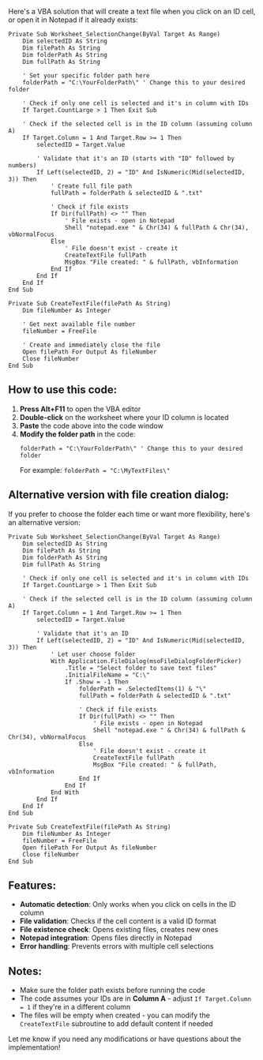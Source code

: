 Here's a VBA solution that will create a text file when you click on an ID cell, or open it in Notepad if it already exists:

```vba
Private Sub Worksheet_SelectionChange(ByVal Target As Range)
    Dim selectedID As String
    Dim filePath As String
    Dim folderPath As String
    Dim fullPath As String
    
    ' Set your specific folder path here
    folderPath = "C:\YourFolderPath\" ' Change this to your desired folder
    
    ' Check if only one cell is selected and it's in column with IDs
    If Target.CountLarge > 1 Then Exit Sub
    
    ' Check if the selected cell is in the ID column (assuming column A)
    If Target.Column = 1 And Target.Row >= 1 Then
        selectedID = Target.Value
        
        ' Validate that it's an ID (starts with "ID" followed by numbers)
        If Left(selectedID, 2) = "ID" And IsNumeric(Mid(selectedID, 3)) Then
            ' Create full file path
            fullPath = folderPath & selectedID & ".txt"
            
            ' Check if file exists
            If Dir(fullPath) <> "" Then
                ' File exists - open in Notepad
                Shell "notepad.exe " & Chr(34) & fullPath & Chr(34), vbNormalFocus
            Else
                ' File doesn't exist - create it
                CreateTextFile fullPath
                MsgBox "File created: " & fullPath, vbInformation
            End If
        End If
    End If
End Sub

Private Sub CreateTextFile(filePath As String)
    Dim fileNumber As Integer
    
    ' Get next available file number
    fileNumber = FreeFile
    
    ' Create and immediately close the file
    Open filePath For Output As fileNumber
    Close fileNumber
End Sub
```

## How to use this code:

1. **Press Alt+F11** to open the VBA editor
2. **Double-click** on the worksheet where your ID column is located
3. **Paste** the code above into the code window
4. **Modify the folder path** in the code:
   ```vba
   folderPath = "C:\YourFolderPath\" ' Change this to your desired folder
   ```
   For example: `folderPath = "C:\MyTextFiles\"`

## Alternative version with file creation dialog:

If you prefer to choose the folder each time or want more flexibility, here's an alternative version:

```vba
Private Sub Worksheet_SelectionChange(ByVal Target As Range)
    Dim selectedID As String
    Dim filePath As String
    Dim folderPath As String
    Dim fullPath As String
    
    ' Check if only one cell is selected and it's in column with IDs
    If Target.CountLarge > 1 Then Exit Sub
    
    ' Check if the selected cell is in the ID column (assuming column A)
    If Target.Column = 1 And Target.Row >= 1 Then
        selectedID = Target.Value
        
        ' Validate that it's an ID
        If Left(selectedID, 2) = "ID" And IsNumeric(Mid(selectedID, 3)) Then
            ' Let user choose folder
            With Application.FileDialog(msoFileDialogFolderPicker)
                .Title = "Select folder to save text files"
                .InitialFileName = "C:\"
                If .Show = -1 Then
                    folderPath = .SelectedItems(1) & "\"
                    fullPath = folderPath & selectedID & ".txt"
                    
                    ' Check if file exists
                    If Dir(fullPath) <> "" Then
                        ' File exists - open in Notepad
                        Shell "notepad.exe " & Chr(34) & fullPath & Chr(34), vbNormalFocus
                    Else
                        ' File doesn't exist - create it
                        CreateTextFile fullPath
                        MsgBox "File created: " & fullPath, vbInformation
                    End If
                End If
            End With
        End If
    End If
End Sub

Private Sub CreateTextFile(filePath As String)
    Dim fileNumber As Integer
    fileNumber = FreeFile
    Open filePath For Output As fileNumber
    Close fileNumber
End Sub
```

## Features:

- **Automatic detection**: Only works when you click on cells in the ID column
- **File validation**: Checks if the cell content is a valid ID format
- **File existence check**: Opens existing files, creates new ones
- **Notepad integration**: Opens files directly in Notepad
- **Error handling**: Prevents errors with multiple cell selections

## Notes:

- Make sure the folder path exists before running the code
- The code assumes your IDs are in **Column A** - adjust `If Target.Column = 1` if they're in a different column
- The files will be empty when created - you can modify the `CreateTextFile` subroutine to add default content if needed

Let me know if you need any modifications or have questions about the implementation!
